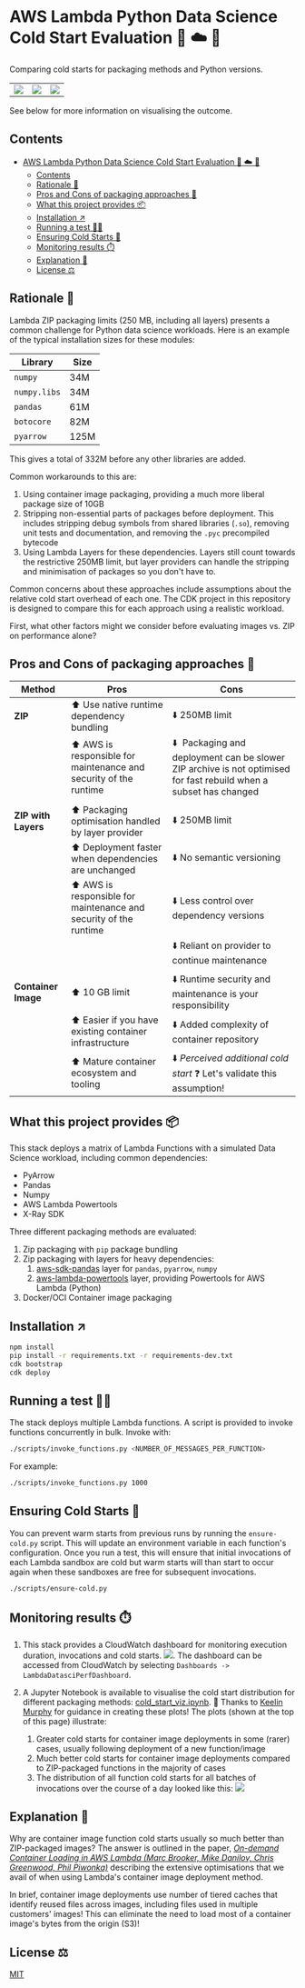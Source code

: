 # AWS Lambda ️Python Data Science Cold Start Evaluation 🐍 ☁️ 🐢

Comparing cold starts for packaging methods and Python versions.

| | | |
|-- |-- |-- |
|![](./timings_1.png) |![](./timings_2.png) |![](./timings_3.png) |

See below for more information on visualising the outcome.

## Contents

- [AWS Lambda ️Python Data Science Cold Start Evaluation 🐍 ☁️ 🐢](#aws-lambda-️python-data-science-cold-start-evaluation--️-)
  - [Contents](#contents)
  - [Rationale 📖](#rationale-)
  - [Pros and Cons of packaging approaches 🧾](#pros-and-cons-of-packaging-approaches-)
  - [What this project provides 📦](#what-this-project-provides-)
  - [Installation ↗️](#installation-️)
  - [Running a test 🏃‍♀️](#running-a-test-️)
  - [Ensuring Cold Starts 🥶](#ensuring-cold-starts-)
  - [Monitoring results ⏱️](#monitoring-results-️)
  - [Explanation 🤯](#explanation-)
  - [License ⚖️](#license-️)

## Rationale 📖

Lambda ZIP packaging limits (250 MB, including all layers) presents a common challenge for Python data science workloads. Here is an example of the typical installation sizes for these modules:

|**Library** |**Size** | 
|-- |-- |
|`numpy` | 34M |
|`numpy.libs` | 34M |
|`pandas` | 61M |
|`botocore` | 82M |
|`pyarrow` | 125M |

This gives a total of 332M before any other libraries are added.

Common workarounds to this are:
1. Using container image packaging, providing a much more liberal package size of 10GB
2. Stripping non-essential parts of packages before deployment. This includes stripping debug symbols from shared libraries (`.so`), removing unit tests and documentation, and removing the `.pyc` precompiled bytecode
3. Using Lambda Layers for these dependencies. Layers still count towards the restrictive 250MB limit, but layer providers can handle the stripping and minimisation of packages so you don't have to.

Common concerns about these approaches include assumptions about the relative cold start overhead of each one. The CDK project in this repository is designed to compare this for each approach using a realistic workload.

First, what other factors might we consider before evaluating images vs. ZIP on performance alone?

## Pros and Cons of packaging approaches 🧾

|**Method** |**Pros** |**Cons** |
|-- |-- |-- |
|**ZIP** | ⬆️ Use native runtime dependency bundling |⬇️ 250MB limit |
| |⬆ AWS is responsible for maintenance and security of the runtime | ⬇️ ️ Packaging and deployment can be slower ZIP archive is not optimised for fast rebuild when a subset has changed |
| | | |
|**ZIP with Layers** |⬆️ Packaging optimisation handled by layer provider | ⬇️ 250MB limit |
| |⬆️ Deployment faster when dependencies are unchanged | ⬇️ No semantic versioning |
| |⬆ AWS is responsible for maintenance and security of the runtime  | ⬇️ Less control over dependency versions |
| | | ⬇️ Reliant on provider to continue maintenance |
| | |
|**Container Image** |⬆️ 10 GB limit | ⬇️ Runtime security and maintenance is your responsibility |
| |⬆️ Easier if you have existing container infrastructure  | ⬇️ Added complexity of container repository |
| |⬆️ Mature container ecosystem and tooling | ⬇️ _Perceived additional cold start_ ❓ Let's validate this assumption!|

## What this project provides 📦

This stack deploys a matrix of Lambda Functions with a simulated Data Science workload, including common dependencies:
 - PyArrow
 - Pandas
 - Numpy
 - AWS Lambda Powertools
 - X-Ray SDK

Three different packaging methods are evaluated:

 1. Zip packaging with `pip` package bundling
 2. Zip packaging with layers for heavy dependencies:
    1. [aws-sdk-pandas](https://aws-sdk-pandas.readthedocs.io/en/3.4.1/install.html#aws-lambda-layer) layer for `pandas`, `pyarrow`, `numpy` 
    2. [aws-lambda-powertools](https://docs.powertools.aws.dev/lambda/python/latest/#install) layer, providing Powertools for AWS Lambda (Python)
 3. Docker/OCI Container image packaging

## Installation ↗️

```bash
npm install
pip install -r requirements.txt -r requirements-dev.txt
cdk bootstrap
cdk deploy
```

## Running a test 🏃‍♀️

The stack deploys multiple Lambda functions. A script is provided to invoke functions concurrently in bulk. Invoke with:

```bash
./scripts/invoke_functions.py <NUMBER_OF_MESSAGES_PER_FUNCTION>
```

For example:
```bash
./scripts/invoke_functions.py 1000
```

## Ensuring Cold Starts 🥶

You can prevent warm starts from previous runs by running the `ensure-cold.py` script. This will update an environment variable in each function's configuration. Once you run a test, this will ensure that initial invocations of each Lambda sandbox are cold but warm starts will than start to occur again when these sandboxes are free for subsequent invocations.

```bash
./scripts/ensure-cold.py
```

## Monitoring results ⏱️
1. This stack provides a CloudWatch dashboard for monitoring execution duration, invocations and cold starts. ![](./dashboard_segment.png). The dashboard can be accessed from CloudWatch by selecting `Dashboards -> LambdaDatasciPerfDashboard`.

2. A Jupyter Notebook is available to visualise the cold start distribution for different packaging methods: [cold_start_viz.ipynb](./cold_start_viz.ipynb). 🙏 Thanks to [Keelin Murphy](https://twitter.com/MurphyKeelin) for guidance in creating these plots! The plots (shown at the top of this page) illustrate:
   1. Greater cold starts for container image deployments in some (rarer) cases, usually following deployment of a new function/image
   2. Much better cold starts for container image deployments compared to ZIP-packaged functions in the majority of cases
   3. The distribution of all function cold starts for all batches of invocations over the course of a day looked like this: ![](./distribution.png)

## Explanation 🤯
Why are container image function cold starts usually so much better than ZIP-packaged images? The answer is outlined in the paper, _[On-demand Container Loading in AWS Lambda (Marc Brooker, Mike Danilov, Chris Greenwood, Phil Piwonka)](https://arxiv.org/abs/2305.13162)_ describing the extensive optimisations that we avail of when using Lambda's container image deployment method. 

In brief, container image deployments use number of tiered caches that identify reused files across images, including files used in multiple customers' images! This can eliminate the need to load most of a container image's bytes from the origin (S3)!

## License ⚖️
[MIT](./LICENSE)